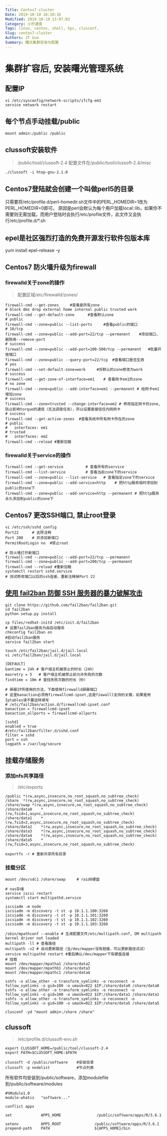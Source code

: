 ```yaml
---
Title: Centos7 cluster
Date: 2019-10-18 16:10:16
Modified: 2019-10-19 13:07:02
Category: 小抄速查
Tags: linux, centos, shell, hpc, clusconf,
Slug: centos7-cluster
Authors: JT Guo
Summary: 曙光集群安装与配置
---
```


# 集群扩容后, 安装曙光管理系统

## 配置IP

```shell
vi /etc/sysconfig/network-scripts/ifcfg-em1
service network restart
```

## 每个节点手动挂载/public

```shell
mount admin:/public /public
```

## clussoft安装软件

> /public/tool/clussoft-2.4
配置文件在/public/tool/clussoft-2.4/misc

```shell
./clussoft -i htop-gnu-2.1.0
```

## Centos7登陆就会创建一个叫做perl5的目录

只需要将/etc/profile.d/perl-homedir.sh文件中的PERL_HOMEDIR=1改为PERL_HOMEDIR=0即可。
原因是perl会默认为每个用户加载local::lib，如果你不需要则无需加载。而用户登陆时会执行/etc/profile文件，此文件又会执行/etc/profile.d/*.sh

## epel是社区强烈打造的免费开源发行软件包版本库

yum install epel-release -y

## Centos7 防火墙升级为firewall

### firewalld关于zone的操作

> 配置区域/etc/firewalld/zones/

```shell
firewall-cmd --get-zones     #查看是所有zone
# block dmz drop external home internal public trusted work
firewall-cmd --get-default-zone      #查看默认zone
# public
firewall-cmd --zone=public --list-ports     #查看public的端口
# 10/tcp
firewall-cmd --zone=public --add-port=22/tcp --permanent    #添加端口，删除用--remove-port
# success
firewall-cmd --zone=public --add-port=100-500/tcp --permanent   #批量开放端口
firewall-cmd --zone=public --query-port=22/tcp  #查看端口是否生效
# yes
firewall-cmd --set-default-zone=work     #将默认的zone修改为work
# success
firewall-cmd --get-zone-of-interface=em1    # 查看网卡em1的zone
# no zone
firewall-cmd --zone=public --add-interface=em1 --permanent # 给网卡em1增加zone
# success
firewall-cmd --zone=trusted --change-interface=em2 # 修改指定网卡的zone, 防止影响torque的通信（无法调度任务），所以设置直接信任内网网卡
# success
firewall-cmd --get-active-zones  #查看系统中所有网卡所在的zone
# public
#   interfaces: em1
# trusted
#   interfaces: em2
firewall-cmd --reload #重新加载
```

### firewalld关于service的操作

```shell
firewall-cmd --get-service          # 查看所有的service
firewall-cmd --list-service         # 查看当前zone下的service
firewall-cmd --zone=public --list-service   # 查看指定zone下的service
firewall-cmd --zone=public --add-service=http    # 把http服务临时添加到public的zone下
firewall-cmd --zone=public --add-service=http --permanent # 把http服务永久添加到public的zone下
```

## Centos7 更改SSH端口, 禁止root登录

```shell
vi /etc/ssh/sshd_config
Port22      # 去除注释
Port 200    # 并添加新端口
PermitRootLogin no  #禁止root

# 防火墙打开新端口
firewall-cmd --zone=public --add-port=22/tcp --permanent
firewall-cmd --zone=public --add-port=200/tcp --permanent
firewall-cmd --reload #重新加载
systemctl restart sshd.service
# 测试修改端口以后的ssh连接，重新注释掉Port 22
```

## [使用 fail2ban 防御 SSH 服务器的暴力破解攻击](fail2ban)

```shell
git clone https://github.com/fail2ban/fail2ban.git
cd fail2ban
python setup.py install

cp files/redhat-initd /etc/init.d/fail2ban
# 设置fail2ban服务为自启动服务
chkconfig fail2ban on
#启动fail2ban服务
service fail2ban start
```

```text
touch /etc/fail2ban/jail.d/jail.local
vi /etc/fail2ban/jail.d/jail.local

[DEFAULT]
bantime = 24h # 客户端主机被禁止的时长（24h）
maxretry = 5   # 客户端主机被禁止前允许失败的次数
findtime = 10m # 查找失败次数的时长（秒）

# 屏蔽IP所使用的方法，下面使用firewalld屏蔽端口
# 这里banaction必须用firewallcmd-ipset,这是fiewalll支持的关键，如果是用Iptables请不要这样填写
# /etc/fail2ban/action.d/firewallcmd-ipset.conf
banaction = firewallcmd-ipset
banaction_allports = firewallcmd-allports

[sshd]
enabled = true
#/etc/fail2ban/filter.d/sshd.conf
filter = sshd
port = ssh
logpath = /var/log/secure
```

## 挂载存储服务

### 添加nfs共享路径

> /etc/exports

```shell
/public *(rw,async,insecure,no_root_squash,no_subtree_check)
/share  *(rw,async,insecure,no_root_squash,no_subtree_check)
/share/swap *(rw,async,insecure,no_root_squash,no_subtree_check)
/share/data0    *(rw,fsid=1,async,insecure,no_root_squash,no_subtree_check)
/share/data1    *(rw,fsid=2,async,insecure,no_root_squash,no_subtree_check)
/share/data2    *(rw,async,insecure,no_root_squash,no_subtree_check)
/share/data3    *(rw,async,insecure,no_root_squash,no_subtree_check)
/share/data4    *(rw,async,insecure,no_root_squash,no_subtree_check)
/share/data5    *(rw,fsid=3,async,insecure,no_root_squash,no_subtree_check)

exportfs -r # 重新共享所有目录
```

### 挂载分区

```shell
mount /dev/sdc1 /share/swap     # raid0硬盘

# nas存储
service iscsi restart
systemctl start multipathd.service

iscsiadm -m node
iscsiadm -m discovery -t st -p 10.1.1.100:3260
iscsiadm -m discovery -t st -p 10.1.1.101:3260
iscsiadm -m discovery -t st -p 10.1.1.102:3260
iscsiadm -m discovery -t st -p 10.1.1.103:3260

/sbin/mpathconf --enable # 生成配置文件/etc/multipath.conf, DM multipath kernel driver not loaded
multipath -ll # 查看路径
multipath -v2 # 自动更新路径（当/dev/mapper没有链接，可以更新路径试试）
service multipathd restart #重启确认/dev/mapper下有硬盘连接
# 挂载
mount /dev/mapper/mpatha1 /share/data2
mount /dev/mapper/mpathb1 /share/data3
mount /dev/mapper/mpathc1 /share/data4

sshfs -o allow_other -o transform_symlinks -o reconnect -o follow_symlinks -o gid=100 -o umask=022 $IP:/share/data0 /share/data0
sshfs -o allow_other -o transform_symlinks -o reconnect -o follow_symlinks -o gid=100 -o umask=022 $IP:/share/data1 /share/data1
sshfs -o allow_other -o transform_symlinks -o reconnect -o follow_symlinks -o gid=100 -o umask=022 $IP:/share/data5 /share/data5

clusconf -yd "mount admin:/share /share"
```

## clussoft

> /etc/profile.d/clussoft-env.sh

```text
export CLUSSOFT_HOME=/public/tool/clussoft-2.4
export PATH=$CLUSSOFT_HOME:$PATH
```

```shel
clussoft -d /public/software    #安装目录
clussoft -p nodelist            #节点列表
```

所有软件均安装到/public/software，添加modulefile到/public/software/modules

```text
#%Module1.0
module-whatis   "software..."

conflict apps

set             APPS_HOME                /public/software/apps/R/3.6.1

setenv          APPS_ROOT               /public/software/apps/R/3.6.1
prepend-path    PATH                    ${APPS_HOME}/bin
```
